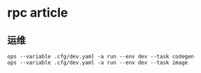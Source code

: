 # rpc article

## 运维

```shell
ops --variable .cfg/dev.yaml -a run --env dev --task codegen
ops --variable .cfg/dev.yaml -a run --env dev --task image
```